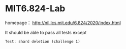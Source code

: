# MIT6.824-Lab
homepage： http://nil.lcs.mit.edu/6.824/2020/index.html

It should be able to pass all tests except 
```
Test: shard deletion (challenge 1) 
```